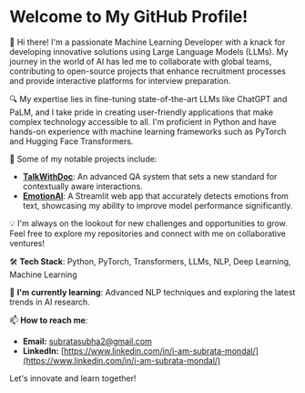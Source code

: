 # Welcome to My GitHub Profile!

👋 Hi there! I'm a passionate Machine Learning Developer with a knack for developing innovative solutions using Large Language Models (LLMs). My journey in the world of AI has led me to collaborate with global teams, contributing to open-source projects that enhance recruitment processes and provide interactive platforms for interview preparation.

🔍 My expertise lies in fine-tuning state-of-the-art LLMs like ChatGPT and PaLM, and I take pride in creating user-friendly applications that make complex technology accessible to all. I'm proficient in Python and have hands-on experience with machine learning frameworks such as PyTorch and Hugging Face Transformers.

🚀 Some of my notable projects include:
- [**TalkWithDoc**](https://subratamondal1-talkwithdoc-talk-with-docapp-5haal2.streamlit.app/): An advanced QA system that sets a new standard for contextually aware interactions.
- [**EmotionAI**](https://subratamondal1-emotionai-emotionaiapp-7r6pf3.streamlit.app/): A Streamlit web app that accurately detects emotions from text, showcasing my ability to improve model performance significantly.

💡 I'm always on the lookout for new challenges and opportunities to grow. Feel free to explore my repositories and connect with me on collaborative ventures!

🛠️ **Tech Stack**: Python, PyTorch, Transformers, LLMs, NLP, Deep Learning, Machine Learning

🌱 **I'm currently learning**: Advanced NLP techniques and exploring the latest trends in AI research.

📫 **How to reach me**: 
- **Email:** subratasubha2@gmail.com
- **LinkedIn:** [https://www.linkedin.com/in/i-am-subrata-mondal/](https://www.linkedin.com/in/i-am-subrata-mondal/)

Let's innovate and learn together!

